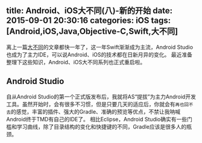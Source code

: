 title: Android、iOS大不同(八)-新的开始
date: 2015-09-01 20:30:16
categories: iOS
tags: [Android,iOS,Java,Objective-C,Swift,大不同]
---
离上一篇[大不同](http://seniorzhai.github.io/tags/%E5%A4%A7%E4%B8%8D%E5%90%8C/)的文章都快一年了，这一年Swift渐渐成为主流，Android Studio也成为了主力IDE，可以说Android、iOS的技术都在日新月异的变化。
最近准备整理下这些知识，Android、iOS大不同系列也正式重启啦。
<!--more-->
## Android Studio
自从Android Studio的第一个正式版发布后，我就将AS“提拔”为主力Android开发工具。虽然开始时，会有很多不习惯，但是只要几天的适应后，你就会有`再也回不去`的感觉，丰富的插件、强大的Gradle、准确的预览等优点，不禁让我呐喊Android终于TMD有自己的IDE了。
相比Eclipse，Android Studio确实有一些门槛和学习曲线，除了目录结构的变化和快捷键的不同，Gradle应该是很多人的瓶颈。
